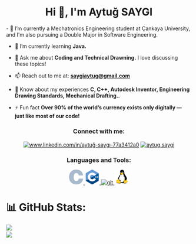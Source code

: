<h1 align="center">Hi 👋, I'm Aytuğ SAYGI</h1>
- 🔭 I’m currently a Mechatronics Engineering student at Çankaya University, and I'm also pursuing a Double Major in Software Engineering.

- 🌱 I’m currently learning **Java.**

- 💬 Ask me about **Coding and Technical Drawning.** I love discussing these topics!

- 📫 Reach out to me at: **saygiaytug@gmail.com**

- 📄 Know about my experiences **C, C++, Autodesk Inventor, Engineering Drawing Standards, Mechanical Drafting..**

- ⚡ Fun fact **Over 90% of the world’s currency exists only digitally — just like most of our code!**

<h3 align="middle">Connect with me:</h3>
<p align="middle">
<a href="https://linkedin.com/in/www.linkedin.com/in/aytuğ-saygı-77a3412a0" target="blank"><img align="center" src="https://raw.githubusercontent.com/rahuldkjain/github-profile-readme-generator/master/src/images/icons/Social/linked-in-alt.svg" alt="www.linkedin.com/in/aytuğ-saygı-77a3412a0" height="30" width="40" /></a>
<a href="https://instagram.com/aytug.saygi" target="blank"><img align="center" src="https://raw.githubusercontent.com/rahuldkjain/github-profile-readme-generator/master/src/images/icons/Social/instagram.svg" alt="aytug.saygi" height="30" width="40" /></a>
</p>

<h3 align="middle">Languages and Tools:</h3>
<p align="middle"> <a href="https://www.cprogramming.com/" target="_blank" rel="noreferrer"> <img src="https://raw.githubusercontent.com/devicons/devicon/master/icons/c/c-original.svg" alt="c" width="40" height="40"/> </a> <a href="https://www.w3schools.com/cpp/" target="_blank" rel="noreferrer"> <img src="https://raw.githubusercontent.com/devicons/devicon/master/icons/cplusplus/cplusplus-original.svg" alt="cplusplus" width="40" height="40"/> </a> <a href="https://git-scm.com/" target="_blank" rel="noreferrer"> <img src="https://www.vectorlogo.zone/logos/git-scm/git-scm-icon.svg" alt="git" width="40" height="40"/> </a> <a href="https://www.linux.org/" target="_blank" rel="noreferrer"> <img src="https://raw.githubusercontent.com/devicons/devicon/master/icons/linux/linux-original.svg" alt="linux" width="40" height="40"/> </a> </p>

# 📊 GitHub Stats:
![](https://github-readme-stats.vercel.app/api?username=aytugsaygi&theme=dark&hide_border=false&include_all_commits=false&count_private=false)<br/>
![](https://nirzak-streak-stats.vercel.app/?user=aytugsaygi&theme=dark&hide_border=false)<br/>


<!-- Proudly created with GPRM ( https://gprm.itsvg.in ) -->


